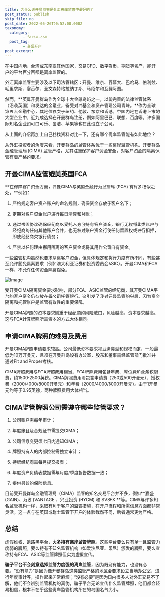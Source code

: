 ```yaml
---
title: 为什么说开曼监管是外汇离岸监管中最好的？
post_status: publish
skip_file: no
post_date: 2022-05-26T10:52:00.000Z
taxonomy:
  category:
        - forex-com
  post_tag:
        - 嘉盛开户
post_excerpt: 
---
```

在中国内地、台湾或东南亚其他国家，交易CFD、数字货币、期货等资产，能开户的平台百分百都是离岸监管的。

外汇离岸监管主要涉及以下司法管辖区：开曼、维京、百慕大、巴哈马、伯利兹、毛里求斯、塞舌尔、圣文森特格拉纳丁斯、马绍尔和瓦努阿图。

然而，**英属开曼群岛作为全球十大金融岛屿之一，以其完善的法律监管体系（沿袭英国）和发达的金融业，备受对冲基金和资产管理公司青睐。**作为全球第五大金融中心，其地位仅次于纽约、伦敦、东京和香港。中国内地在香港上市的大型企业中，近九成选择在开曼群岛注册，例如阿里巴巴、联想、百度等。许多国际知名企业如可口可乐、宝洁、苹果等也在此设立子公司。

从上面的介绍再加上自己找找资料对比一下，还有哪个离岸监管能有如此地位？

从外汇投资者的角度来看，开曼群岛的监管体系优于一些离岸监管机构。开曼群岛金融管理局 (CIMA) 监管严格，尤其注重保护客户资金安全，对客户资金的隔离保管有着严格的要求。

## 开曼CIMA监管媲美英国FCA

**在保障客户资金方面，开曼CIMA与英国金融行为监管局 (FCA) 有许多相似之处，**例如：

1. 严格规定客户资产账户的命名规则，确保资金存放于客户名下；

1. 定期对客户资金账户进行每日清算和对账；

1. 通过书面协议确保经纪商以受托人身份持有客户资金，银行无权将此类账户与经纪商的任何其他账户合并，也无权对账户资金行使任何留置权或进行扣押，即使经纪商欠银行债务；

1. 严禁以任何理由挪用隔离的客户资金或将其用作公司自有资金。

一些监管机构虽然也要求隔离客户资金，但具体规定和执行力度有所不同，有些甚至允许豁免隔离要求（例如澳大利亚证券和投资委员会ASIC）。开曼CIMA和FCA一样，不允许任何资金隔离豁免。

![Image](https://prod-files-secure.s3.us-west-2.amazonaws.com/39ed1227-6d7d-4570-be36-9ccd4a2c4241/bd849744-3fcb-4a37-8312-357962c8f065/image.png?X-Amz-Algorithm=AWS4-HMAC-SHA256&X-Amz-Content-Sha256=UNSIGNED-PAYLOAD&X-Amz-Credential=ASIAZI2LB466267V7VJF%2F20250620%2Fus-west-2%2Fs3%2Faws4_request&X-Amz-Date=20250620T161345Z&X-Amz-Expires=3600&X-Amz-Security-Token=IQoJb3JpZ2luX2VjENf%2F%2F%2F%2F%2F%2F%2F%2F%2F%2FwEaCXVzLXdlc3QtMiJHMEUCIAse%2FAmtJz1IMB1%2BeLDuydgEmgd%2FdhdlfUBprW8%2F9s%2BiAiEA5y2rBjwFDXNRu0nbJr%2BSPyHdKQz99Fy8av6fKoMDk3wqiAQIwP%2F%2F%2F%2F%2F%2F%2F%2F%2F%2FARAAGgw2Mzc0MjMxODM4MDUiDOI%2Fv2USsV5N3U3eySrcAwrqu1%2BkryoHEd1Cixjx%2BgOS5Dott07qHxbHTyzq2UvxcfxVkT5U%2BBG8P9aobW7Kz936In4MRlUDjGfyFQK79fW1LyWbvSknKrOL4ma%2BP4ibqYmXxKZOc78Cnswu3aF2fl0%2B5d6xAOO2Po%2BIksWtN0oWLjBH%2FeLkKlX1kmQ9uyOya377VktQouHlKs%2Fl2Ra1fdrBcPlYb4ITm6xmXyQmzbrCge9RVsr%2B6cSR5vT1AsfU0WRN7QZr67fzVFZUmMzRt1aK4YNCpyG3WtCgiYyOkseeFo0REg%2Fh%2BC%2FNe4XyfxXfaqD0PdDwQRfrmVjWerQNKR2WmKpaFzfqI9UCNVmjxuk1OVDZRQE7iW1rHbzvWxXQEuH5VomjiQlUcpgjciFeqvmMzY7xd97e7HHHDodVX0JbcOIrdGXIdUl3z%2FwnBtnwQXk7%2F98hptggOxOLy%2FHeyVzlDtiJaWTnAzQNcv%2BWvStmPnMX%2Fnrm3%2BA%2Fk2DiqpPu%2FpOiRNPfZ0NPzydC%2BkjZ8EDXWzJFCNx0u%2FVocSJ9laHECr1Yg5b9hwgPWQAWH%2BsqHDsIMlB1%2BsumZrEpQB%2FTS6po%2BKqPJqhdnB6Kte8OTjlKaZ1%2B9aayHL1KM2ilcUkTQ1ZDEcIZCapzQMlIMK7x1cIGOqUBB9G3VNHSd2fiyk8%2Fhp0o%2BU2n2xjHWppRXQEBZ9J%2F7j5gsG6iRePQrroJobmwNCbLL6W2qCWn2vw7knkB2XwCvan80aUe4YxBkSLCUNKwUQkhDnnLxygJi5%2F2RUMbbCO8zko8TJ4Dg4iBWrH%2BODc8sCURFJjjqqurQju2K6zLa16Y9ltaZsbE2t%2FW8kjzIg0Ft03ZNATkXl7X%2BDYmIlVPbgybRAlc&X-Amz-Signature=3b3b3b9066b92c3b6148b38c4aba2171c7d4de4e4bdbf8343afdab3ca61d6aac&X-Amz-SignedHeaders=host&x-amz-checksum-mode=ENABLED&x-id=GetObject)

受开曼CIMA隔离资金要求影响，部分FCA、ASIC监管的经纪商，其开曼CIMA平台的客户资金仍存放在母公司托管银行。这引发了我对开曼监管的兴趣，因为资金隔离和托管账户是监管有效性的重要保障。

开曼CIMA牌照的资本要求侧重于经纪商的风险敞口，风险越高，资本要求越高。这与FCA计算牌照所需资本的方式大体相同。

## **申请CIMA牌照的难易及费用**

开曼CIMA牌照申请要求较高。公司最低资本要求视业务类型和规模而定，一般最低为10万开曼元，且须在开曼群岛设有办公室，股东和董事需经监管部门批准并通过Fit and Proper考核。

CIMA牌照费用与FCA牌照费用相当。FCA牌照费用包括年费、席位费和业务权限费，约1500-2500英镑。CIMA牌照费用则包含申请费（250或500开曼元）、授权费（2000/4000/8000开曼元）和年费（2000/4000/8000开曼元）。由于1开曼元约等于0.95英镑，两种牌照费用大体相当。

## CIMA监管牌照公司需遵守哪些监管要求？

1. 公司账户需每年审计；

1. 年度账目及合规证书需提交CIMA；

1. 公司信息变更须七日内通知CIMA；

1. 牌照持有人的内部控制需独立审计；

1. 持牌经纪商需每月提交报表；

1. 年度资产负债表数据需与月度/季度报告数据一致；

1. 提供最新的保险信息。

目前受开曼群岛金融管理局（CIMA）监管的知名交易平台并不多，例如**嘉盛 (GAIN)、万致 (VANTAGE)、兴业投资 (HYCM) 和 SVSFX **等。CIMA与许多知名监管机构一样，采取有利于客户的监管措施，在开户流程和所需信息方面都非常灵活。这一点与在英国或瑞士监管下开户的体验截然不同，后者通常更为严格。

## 总结

虚假维权、跑路黑平台，**大多持有离岸监管牌照**。这些平台要么只有单一且监管力度弱的牌照，要么持有不知名监管机构（如爱沙尼亚、印尼）颁发的牌照，要么宣称持有FCA、ASIC等监管牌照但实为虚假宣传。

**骗子平台不会刻意选择监管力度强的离岸监管**，因为既没有能力，也没有必要。“没有能力”是因为像开曼群岛这类监管严格的地区会要求设立当地办公室、进行年度审计等，操作起来非常麻烦；“没有必要”是因为国内很多人对外汇交易不了解，他们不会辨别监管机构的真伪，骗子平台无论宣传什么监管牌照，他们都会轻易相信，根本不在乎这些离岸监管机构所在的岛国名气大小。